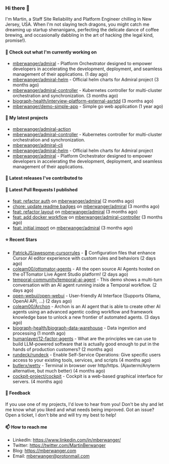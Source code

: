 ### Hi there 👋

I'm Martin, a Staff Site Reliability and Platform Engineer chilling in New Jersey, USA. When I'm not slaying tech dragons, you might catch me dreaming up startup shenanigans, perfecting the delicate dance of coffee brewing, and occasionally dabbling in the art of hacking (the legal kind, promise!). 

#### 👷 Check out what I'm currently working on

- [mberwanger/admiral](https://github.com/mberwanger/admiral) - Platform Orchestrator designed to empower developers in accelerating the development, deployment, and seamless management of their applications. (1 day ago)
- [mberwanger/admiral-helm](https://github.com/mberwanger/admiral-helm) - Official helm charts for Admiral project (3 months ago)
- [mberwanger/admiral-controller](https://github.com/mberwanger/admiral-controller) - Kubernetes controller for multi-cluster orchestration and synchronization. (3 months ago)
- [biograph-health/interview-platform-external-asrtdd](https://github.com/biograph-health/interview-platform-external-asrtdd) (3 months ago)
- [mberwanger/demo-simple-app](https://github.com/mberwanger/demo-simple-app) - Simple go web application (1 year ago)

#### 🌱 My latest projects

- [mberwanger/admiral-action](https://github.com/mberwanger/admiral-action)
- [mberwanger/admiral-controller](https://github.com/mberwanger/admiral-controller) - Kubernetes controller for multi-cluster orchestration and synchronization.
- [mberwanger/admiral-cli](https://github.com/mberwanger/admiral-cli)
- [mberwanger/admiral-helm](https://github.com/mberwanger/admiral-helm) - Official helm charts for Admiral project
- [mberwanger/admiral](https://github.com/mberwanger/admiral) - Platform Orchestrator designed to empower developers in accelerating the development, deployment, and seamless management of their applications.

#### 🔭 Latest releases I've contributed to


#### 🔨 Latest Pull Requests I published

- [feat: refactor auth](https://github.com/mberwanger/admiral/pull/33) on [mberwanger/admiral](https://github.com/mberwanger/admiral) (2 months ago)
- [chore: update readme badges](https://github.com/mberwanger/admiral/pull/28) on [mberwanger/admiral](https://github.com/mberwanger/admiral) (3 months ago)
- [feat: refactor layout](https://github.com/mberwanger/admiral/pull/24) on [mberwanger/admiral](https://github.com/mberwanger/admiral) (3 months ago)
- [feat: add docker workflow](https://github.com/mberwanger/admiral-controller/pull/1) on [mberwanger/admiral-controller](https://github.com/mberwanger/admiral-controller) (3 months ago)
- [feat: initial import](https://github.com/mberwanger/admiral/pull/1) on [mberwanger/admiral](https://github.com/mberwanger/admiral) (3 months ago)

#### ⭐ Recent Stars

- [PatrickJS/awesome-cursorrules](https://github.com/PatrickJS/awesome-cursorrules) - 📄  Configuration files that enhance Cursor AI editor experience with custom rules and behaviors (2 days ago)
- [coleam00/ottomator-agents](https://github.com/coleam00/ottomator-agents) - All the open source AI Agents hosted on the oTTomator Live Agent Studio platform! (2 days ago)
- [temporal-community/temporal-ai-agent](https://github.com/temporal-community/temporal-ai-agent) - This demo shows a multi-turn conversation with an AI agent running inside a Temporal workflow. (2 days ago)
- [open-webui/open-webui](https://github.com/open-webui/open-webui) - User-friendly AI Interface (Supports Ollama, OpenAI API, ...) (2 days ago)
- [coleam00/Archon](https://github.com/coleam00/Archon) - Archon is an AI agent that is able to create other AI agents using an advanced agentic coding workflow and framework knowledge base to unlock a new frontier of automated agents. (3 days ago)
- [biograph-health/biograph-data-warehouse](https://github.com/biograph-health/biograph-data-warehouse) - Data ingestion and processing (1 month ago)
- [humanlayer/12-factor-agents](https://github.com/humanlayer/12-factor-agents) - What are the principles we can use to build LLM-powered software that is actually good enough to put in the hands of production customers? (2 months ago)
- [rundeck/rundeck](https://github.com/rundeck/rundeck) - Enable Self-Service Operations: Give specific users access to your existing tools, services, and scripts (4 months ago)
- [butlerx/wetty](https://github.com/butlerx/wetty) - Terminal in browser over http/https. (Ajaxterm/Anyterm alternative, but much better) (4 months ago)
- [cockpit-project/cockpit](https://github.com/cockpit-project/cockpit) - Cockpit is a web-based graphical interface for servers. (4 months ago)

#### 💬 Feedback

If you use one of my projects, I'd love to hear from you! Don't be shy and let me know what you liked and what needs being improved. Got an issue? Open a ticket, I don't bite and will try my best to help!

#### 📫 How to reach me

- LinkedIn: https://www.linkedin.com/in/mberwanger/
- Twitter: https://twitter.com/MartinBerwanger
- Blog: https://mberwanger.com
- Email: mberwanger@protonmail.com
